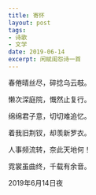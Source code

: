 ```yaml
---
title: 寄怀
layout: post
tags:
- 诗歌
- 文学
date: 2019-06-14
excerpt: 闲赋闺怨诗一首
---
```

春倦晴丝尽，碎捻乌云攲。

懒次深庭院，慨然止复行。

绵绵君子意，切切难追忆。

着我旧荆钗，却羡新罗衣。

人事频流转，奈此天地何！

霓裳虽曲终，千载有余音。

2019年6月14日夜
